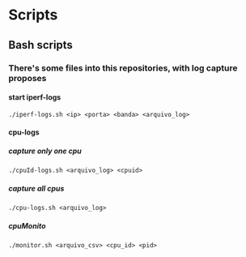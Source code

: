 # Scripts
## Bash scripts
### There's some files into this repositories, with log capture proposes
#### start iperf-logs
```
./iperf-logs.sh <ip> <porta> <banda> <arquivo_log>
```
#### cpu-logs
##### capture only one cpu
```
./cpuId-logs.sh <arquivo_log> <cpuid>
```
##### capture all cpus
```
./cpu-logs.sh <arquivo_log>
```
##### cpuMonito 

```
./monitor.sh <arquivo_csv> <cpu_id> <pid>
```
